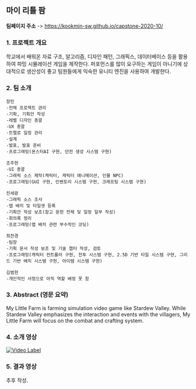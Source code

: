 ## 마이 리틀 팜

**팀페이지 주소** -> https://kookmin-sw.github.io/capstone-2020-10/

### 1. 프로젝트 개요
학교에서 배워온 자료 구조, 알고리즘, 디자인 패턴, 그래픽스, 데이터베이스 등을 활용하여 파밍 시뮬레이션 게임을 제작한다. 퍼포먼스를 많이 요구하는 게임이 아니기에 상대적으로 생산성이 좋고 팀원들에게 익숙한 유니티 엔진을 사용하여 개발한다.

### 2. 팀 소개

```
장민
-전체 프로젝트 관리
-기획, 기획안 작성
-레벨 디자인 총괄
-UX 총괄
-트렐로 일정 관리
-설계
-발표, 발표 준비
-프로그래밍(몬스터AI 구현, 던전 생성 시스템 구현)
```

```
조주현
-UI 총괄
-그래픽 소스 제작(캐릭터, 캐릭터 애니메이션, 인물 NPC)
-프로그래밍(GUI 구현, 인벤토리 시스템 구현, 크래프팅 시스템 구현)
```

```
진세광
-그래픽 소스 조사
-맵 배치 및 타일셋 등록
-기획안 작성 보조(참고 문헌 전체 및 일정 일부 작성)
-회의록 정리
-프로그래밍(맵 배치 관련 부수적인 코딩)
```

```
최찬경
-팀장
-기획 문서 작성 보조 및 기술 챕터 작성, 검토
-프로그래밍(캐릭터 컨트롤러 구현, 전투 시스템 구현, 2.5D 기반 타일 시스템 구현, 그리드 기반 배치 시스템 구현, 아이템 시스템 구현)
```

```
김범헌
-개인적인 사정으로 아직 역할 배정 못 함
```

### 3. Abstract (영문 요약)
My Little Farm is farming simulation video game like Stardew Valley. While Stardew Valley emphasizes the interaction and events with the villagers, My Little Farm will focus on the combat and crafting system.

### 4. 소개 영상
[![Video Label](http://img.youtube.com/vi/k6xTlyUFXvk/0.jpg)](https://youtu.be/k6xTlyUFXvk?t=0s)


### 5. 결과 영상
추후 작성.
